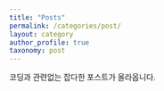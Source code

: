 ```yaml
---
title: "Posts"
permalink: /categories/post/
layout: category
author_profile: true
taxonomy: post
---
```


<style>
@font-face { font-family: 'IBMPlexSansKR-Regular';
   src: url('https://cdn.jsdelivr.net/gh/projectnoonnu/noonfonts_20-07@1.0/IBMPlexSansKR-Regular.woff') format('woff'); font-weight: normal; font-style: normal; }
body{
font-family: 'IBMPlexSansKR-Regular';
}
</style>
코딩과 관련없는 잡다한 포스트가 올라옵니다.